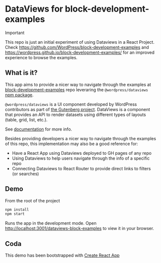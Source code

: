 # DataViews for block-development-examples

> [!IMPORTANT]
> This repo is just an initial experiment of using Dataviews in a React Project. Check https://github.com/WordPress/block-development-examples and https://wordpress.github.io/block-development-examples/ for an improved experience to browse the examples.

## What is it?

This app aims to provide a nicer way to navigate through the examples at [block-development-examples](https://github.com/WordPress/block-development-examples) repo leveraring the `@wordpress/dataviews` [npm package](https://www.npmjs.com/package/@wordpress/dataviews).

`@wordpress/dataviews` is a UI component developed by WordPress contributors as part of [the Gutenberg project](https://github.com/wordPress/gutenberg). DataViews is a component that provides an API to render datasets using different types of layouts (table, grid, list, etc.).

See [documentation](https://github.com/WordPress/gutenberg/tree/trunk/packages/dataviews) for more info.

Besides providing developers a nicer way to navigate through the examples of this repo, this implementation may also be a good reference for:

- Have a React App using Dataviews deployed to GH pages of any repo
- Using Dataviews to help users navigate through the info of a specific repo
- Connecting Dataviews to React Router to provide direct links to filters (or searches)

## Demo

From the root of the project

```sh
npm install
npm start
```

Runs the app in the development mode. Open [http://localhost:3001/dataviews-block-examples](http://localhost:3001/dataviews-block-examples) to view it in your browser.

## Coda

This demo has been bootstrapped with [Create React App](https://github.com/facebook/create-react-app)
